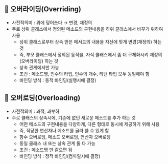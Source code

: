 ## 👻 오버라이딩(Overriding)

- 사전적의미 : 위에 덮어쓰다 → 변경, 재정의
- 주로 상위 클래스에서 정의된 메소드의 구현내용을 하위 클래스에서 바꾸기 위하여 사용
    - 상위 클래스로부터 상속 받은 메서드의 내용을 자신에 맞게 변경(재정의) 하는 것
    - 즉, 부모 클래스에서 정의된 동작을, 자식 클래스에서 좀 더 구체화시켜 재정의(오버라이딩) 하는 것
    - 상속 관계에서만 가능
    - 조건 : 메소드명, 인수의 타입, 인수의 개수, 리턴 타입 모두 동일해야 함
    - 바인딩 방식 : 동적 바인딩(실행시에 결정)
    

## 👻 오버로딩(Overloading)

- 사전적의미 : 과적, 과부하
- 주로 클래스의 상속시에, 기존에 없던 새로운 메소드를 추가 하는 것
    - 어떤 메소드의 구현내용을 다양하게, 다른 형태로 동시에 제공하기 위해 사용
    - 즉, 적당한 연산자나 메소드를 골라 쓸 수 있게 함
    - 함수 오버로딩, 메소드 오버로딩, 연산자 오버로딩
    - 동일 클래스 내 또는 상속 관계 둘 다 가능
    - 조건 : 메소드명 만 같으면 됨
    - 바인딩 방식 : 정적 바인딩(컴파일시에 결정)
